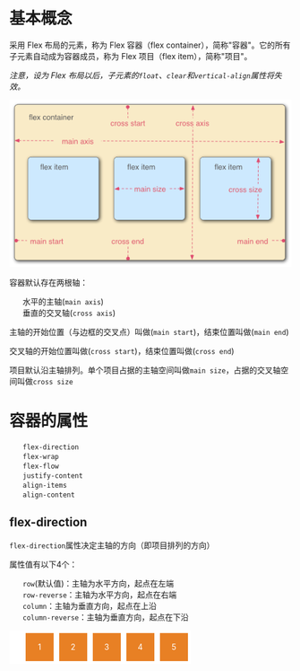 # 基本概念

采用 Flex 布局的元素，称为 Flex 容器（flex container），简称"容器"。它的所有子元素自动成为容器成员，称为 Flex 项目（flex item），简称"项目"。 

*注意，设为 Flex 布局以后，子元素的`float`、`clear`和`vertical-align`属性将失效。*

![](../images/flex01.png)

容器默认存在两根轴：

- 水平的主轴(`main axis`)
- 垂直的交叉轴(`cross axis`)

主轴的开始位置（与边框的交叉点）叫做(`main start`)，结束位置叫做(`main end`)

交叉轴的开始位置叫做(`cross start`)，结束位置叫做(`cross end`)

项目默认沿主轴排列。单个项目占据的主轴空间叫做`main size`，占据的交叉轴空间叫做`cross size`

# 容器的属性

- `flex-direction`
- `flex-wrap`
- `flex-flow`
- `justify-content`
- `align-items`
- `align-content`

## flex-direction

`flex-direction`属性决定主轴的方向（即项目排列的方向）

属性值有以下4个：

- `row`(默认值)：主轴为水平方向，起点在左端
- `row-reverse`：主轴为水平方向，起点在右端
- `column`：主轴为垂直方向，起点在上沿
- `column-reverse`：主轴为垂直方向，起点在下沿


<head>
  <style>
    ul {
      list-style: none;
    }
    .box {
      display: flex;
      background: #fff;
      width: 300px;
    }
    .box li {
      width: 50px;
      height: 50px;
      line-height: 50px;
      color: #fff;
      background-color: #E88024;
      text-align: center;
      margin: 5px;
    }
  </style>
</head>
<body>
  <ul class="box">
    <li>1</li>
    <li>2</li>
    <li>3</li>
    <li>4</li>
    <li>5</li>
  </ul>
</body>
